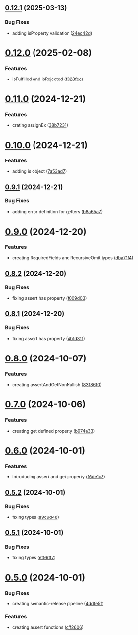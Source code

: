 ## [0.12.1](https://github.com/codibre/is-this-a-pigeon/compare/v0.12.0...v0.12.1) (2025-03-13)


### Bug Fixes

* adding isProperty validation ([24ec42d](https://github.com/codibre/is-this-a-pigeon/commit/24ec42da5beea314603db4b562ad61a2489b0082))

# [0.12.0](https://github.com/codibre/is-this-a-pigeon/compare/v0.11.0...v0.12.0) (2025-02-08)


### Features

* isFulfilled and isRejected ([f028fec](https://github.com/codibre/is-this-a-pigeon/commit/f028fec259c70b24bcbec6327b80ec826bdef3c4))

# [0.11.0](https://github.com/codibre/is-this-a-pigeon/compare/v0.10.0...v0.11.0) (2024-12-21)


### Features

* crating assignEx ([38b7231](https://github.com/codibre/is-this-a-pigeon/commit/38b7231a94a3d1803ea3ca7cad9c4578df8b9348))

# [0.10.0](https://github.com/codibre/is-this-a-pigeon/compare/v0.9.1...v0.10.0) (2024-12-21)


### Features

* adding is object ([7a53ad7](https://github.com/codibre/is-this-a-pigeon/commit/7a53ad78a26518667c53effcbcd75601b5d0ce93))

## [0.9.1](https://github.com/codibre/is-this-a-pigeon/compare/v0.9.0...v0.9.1) (2024-12-21)


### Bug Fixes

* adding error definition for getters ([b8a65a7](https://github.com/codibre/is-this-a-pigeon/commit/b8a65a714eedf1580d7a56cce1f071168c61ec1a))

# [0.9.0](https://github.com/codibre/is-this-a-pigeon/compare/v0.8.2...v0.9.0) (2024-12-20)


### Features

* creating RequiredFields and RecursiveOmit types ([dba71f4](https://github.com/codibre/is-this-a-pigeon/commit/dba71f4fa0d0cc918edf80f98085c31449acf9c9))

## [0.8.2](https://github.com/codibre/is-this-a-pigeon/compare/v0.8.1...v0.8.2) (2024-12-20)


### Bug Fixes

* fixing assert has property ([f009d03](https://github.com/codibre/is-this-a-pigeon/commit/f009d0326b3367638db3bfb79b7108763d47119c))

## [0.8.1](https://github.com/codibre/is-this-a-pigeon/compare/v0.8.0...v0.8.1) (2024-12-20)


### Bug Fixes

* fixing assert has property ([4b1d311](https://github.com/codibre/is-this-a-pigeon/commit/4b1d31163c5dd8158a9bb1712679ff74ec632e46))

# [0.8.0](https://github.com/codibre/is-this-a-pigeon/compare/v0.7.0...v0.8.0) (2024-10-07)


### Features

* creating assertAndGetNonNullish ([83186f0](https://github.com/codibre/is-this-a-pigeon/commit/83186f04fba57c0d48b0986b59199bbf3099aae7))

# [0.7.0](https://github.com/codibre/is-this-a-pigeon/compare/v0.6.0...v0.7.0) (2024-10-06)


### Features

* creating get defined property ([b974a33](https://github.com/codibre/is-this-a-pigeon/commit/b974a339886f299e8172c9079e02c93d9d317dc4))

# [0.6.0](https://github.com/codibre/is-this-a-pigeon/compare/v0.5.2...v0.6.0) (2024-10-01)


### Features

* introducing assert and get property ([f6de1c3](https://github.com/codibre/is-this-a-pigeon/commit/f6de1c344fb451258ce6c97e1cca5afb1c5e48b5))

## [0.5.2](https://github.com/codibre/is-this-a-pigeon/compare/v0.5.1...v0.5.2) (2024-10-01)


### Bug Fixes

* fixing types ([a9c9d48](https://github.com/codibre/is-this-a-pigeon/commit/a9c9d48efc1f7655c5e0cee12f4d73b76550d480))

## [0.5.1](https://github.com/codibre/is-this-a-pigeon/compare/v0.5.0...v0.5.1) (2024-10-01)


### Bug Fixes

* fixing types ([ef99ff7](https://github.com/codibre/is-this-a-pigeon/commit/ef99ff712d1f63db4ec116d21d2e18733685a5bd))

# [0.5.0](https://github.com/codibre/is-this-a-pigeon/compare/v0.4.1...v0.5.0) (2024-10-01)


### Bug Fixes

* creating semantic-release pipeline ([4ddfe5f](https://github.com/codibre/is-this-a-pigeon/commit/4ddfe5f8655c5e0f3efe4f9fba4be2b8f695b8cb))


### Features

* creating assert functions ([cff2606](https://github.com/codibre/is-this-a-pigeon/commit/cff2606a96470ead723d72a8c9cae624d8c3b7ee))
